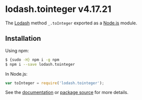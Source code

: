 # lodash.tointeger v4.17.21

The [Lodash](https://lodash.com/) method `_.toInteger` exported as a [Node.js](https://nodejs.org/) module.

## Installation

Using npm:
```bash
$ {sudo -H} npm i -g npm
$ npm i --save lodash.tointeger
```

In Node.js:
```js
var toInteger = require('lodash.tointeger');
```

See the [documentation](https://lodash.com/docs#toInteger) or [package source](https://github.com/lodash/lodash/blob/4.17.21-npm-packages/lodash.tointeger) for more details.
